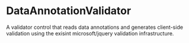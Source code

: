 DataAnnotationValidator
=======================

A validator control that reads data annotations and generates client-side validation using the exisint microsoft/jquery validation infrastructure.
